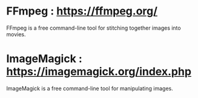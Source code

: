 # FFmpeg : https://ffmpeg.org/

FFmpeg is a free command-line tool for stitching together images into movies. 

# ImageMagick : https://imagemagick.org/index.php

ImageMagick is a free command-line tool for manipulating images. 
